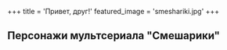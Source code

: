 +++
title = 'Привет, друг!'
featured_image = 'smeshariki.jpg'
+++

## Персонажи мультсериала "Смешарики"
